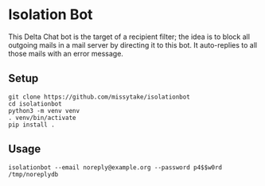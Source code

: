 # Isolation Bot

This Delta Chat bot is the target of a recipient filter; the idea is to block
all outgoing mails in a mail server by directing it to this bot. It
auto-replies to all those mails with an error message.

## Setup

```
git clone https://github.com/missytake/isolationbot
cd isolationbot
python3 -m venv venv
. venv/bin/activate
pip install .
```

## Usage

```
isolationbot --email noreply@example.org --password p4$$w0rd /tmp/noreplydb
```

